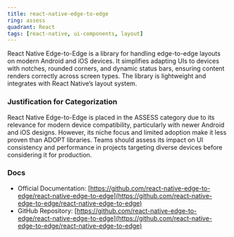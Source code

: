 ```yaml
---
title: react-native-edge-to-edge
ring: assess
quadrant: React
tags: [react-native, ui-components, layout]
---
```

React Native Edge-to-Edge is a library for handling edge-to-edge layouts on modern Android and iOS devices. It simplifies adapting UIs to devices with notches, rounded corners, and dynamic status bars, ensuring content renders correctly across screen types. The library is lightweight and integrates with React Native’s layout system.

### Justification for Categorization 
React Native Edge-to-Edge is placed in the ASSESS category due to its relevance for modern device compatibility, particularly with newer Android and iOS designs. However, its niche focus and limited adoption make it less proven than ADOPT libraries. Teams should assess its impact on UI consistency and performance in projects targeting diverse devices before considering it for production.

### Docs 
- Official Documentation: [https://github.com/react-native-edge-to-edge/react-native-edge-to-edge](https://github.com/react-native-edge-to-edge/react-native-edge-to-edge)  
- GitHub Repository: [https://github.com/react-native-edge-to-edge/react-native-edge-to-edge](https://github.com/react-native-edge-to-edge/react-native-edge-to-edge)
